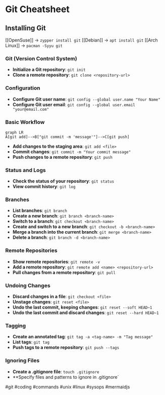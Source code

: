 # Git Cheatsheet
## Installing Git
[[OpenSuse]] -> `zypper install git`
[[Debian]] -> `apt install git`
[[Arch Linux]] -> `pacman -Syyu git`
### Git (Version Control System)
- **Initialize a Git repository**: `git init`
- **Clone a remote repository**: `git clone <repository-url>`
### Configuration
- **Configure Git user name**: `git config --global user.name "Your Name"`
- **Configure Git user email**: `git config --global user.email "your@email.com"`
### Basic Workflow
```mermaid
graph LR
A[git add]-->B["git commit -m 'message'"]-->C[git push]
```
- **Add changes to the staging area**: `git add <file>`
- **Commit changes**: `git commit -m "Your commit message"`
- **Push changes to a remote repository**: `git push`
### Status and Logs
- **Check the status of your repository**: `git status`
- **View commit history**: `git log`
### Branches
- **List branches**: `git branch`
- **Create a new branch**: `git branch <branch-name>`
- **Switch to a branch**: `git checkout <branch-name>`
- **Create and switch to a new branch**: `git checkout -b <branch-name>`
- **Merge a branch into the current branch**: `git merge <branch-name>`
- **Delete a branch**: `git branch -d <branch-name>`
### Remote Repositories
- **Show remote repositories**: `git remote -v`
- **Add a remote repository**: `git remote add <name> <repository-url>`
- **Pull changes from a remote repository**: `git pull`
### Undoing Changes
- **Discard changes in a file**: `git checkout <file>`
- **Unstage changes**: `git reset <file>`
- **Undo the last commit, keeping changes**: `git reset --soft HEAD~1`
- **Undo the last commit and discard changes**: `git reset --hard HEAD~1`
### Tagging
- **Create an annotated tag**: `git tag -a <tag-name> -m "Tag message"`
- **List tags**: `git tag`
- **Push tags to a remote repository**: `git push --tags`
### Ignoring Files
- **Create a .gitignore file**: `touch .gitignore`
- **Specify files and patterns to ignore in .gitignore`

#git #coding #commands #unix #linux #sysops #mermaidjs